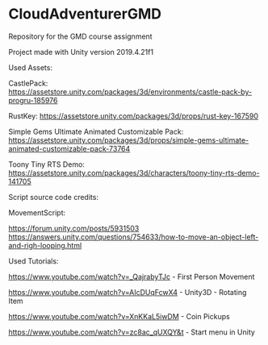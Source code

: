 # CloudAdventurerGMD
Repository for the GMD course assignment

Project made with Unity version 2019.4.21f1

Used Assets:

CastlePack: 
https://assetstore.unity.com/packages/3d/environments/castle-pack-by-progru-185976

RustKey: 
https://assetstore.unity.com/packages/3d/props/rust-key-167590

Simple Gems Ultimate Animated Customizable Pack:
https://assetstore.unity.com/packages/3d/props/simple-gems-ultimate-animated-customizable-pack-73764

Toony Tiny RTS Demo:
https://assetstore.unity.com/packages/3d/characters/toony-tiny-rts-demo-141705

Script source code credits:

MovementScript: 

https://forum.unity.com/posts/5931503
https://answers.unity.com/questions/754633/how-to-move-an-object-left-and-righ-looping.html

Used Tutorials:

https://www.youtube.com/watch?v=_QajrabyTJc - First Person Movement

https://www.youtube.com/watch?v=AIcDUqFcwX4 - Unity3D - Rotating Item

https://www.youtube.com/watch?v=XnKKaL5iwDM - Coin Pickups

https://www.youtube.com/watch?v=zc8ac_qUXQY&t - Start menu in Unity
